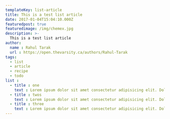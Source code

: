 ```yaml
---
templateKey: list-article
title: This is a test list article
date: 2017-01-04T15:04:10.000Z
featuredpost: true
featuredimage: /img/chemex.jpg
description: >-
  This is a test list article
author: 
  name : Rahul Tarak
  url : https://open.thevarsity.ca/authors/Rahul-Tarak
tags:
  - list
  - article
  - recipe
  - todo
list :
  - title : one
    text : Lorem ipsum dolor sit amet consectetur adipisicing elit. Doloribus pariatur sapiente facilis alias, illum omnis dolorum non eius. Nemo nostrum consectetur dolorum vero ullam qui ea odit fugiat quas porro.
  - title : twos
    text : Lorem ipsum dolor sit amet consectetur adipisicing elit. Doloribus pariatur sapiente facilis alias, illum omnis dolorum non eius. Nemo nostrum consectetur dolorum vero ullam qui ea odit fugiat quas porro.
  - title : three 
    text : Lorem ipsum dolor sit amet consectetur adipisicing elit. Doloribus pariatur sapiente facilis alias, illum omnis dolorum non eius. Nemo nostrum consectetur dolorum vero ullam qui ea odit fugiat quas porro.
---
```


